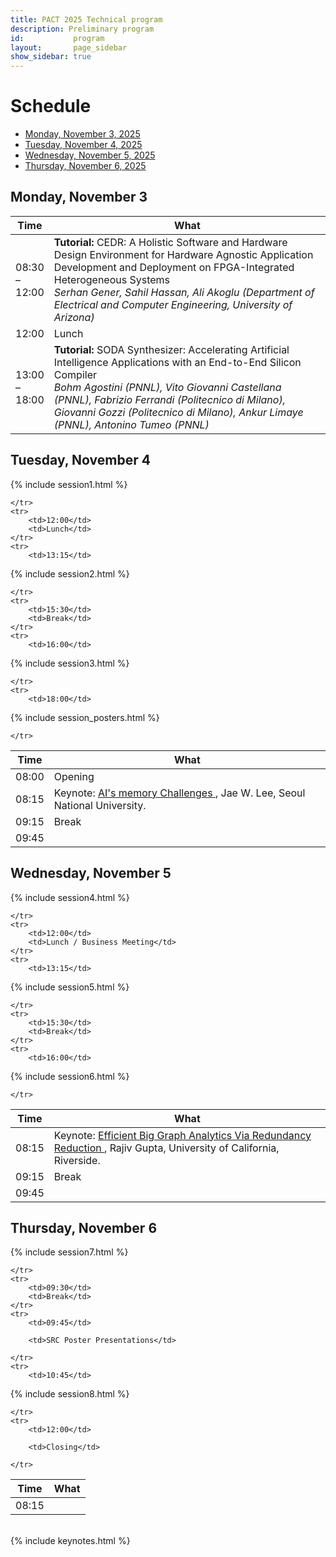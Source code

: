 ```yaml
---
title: PACT 2025 Technical program
description: Preliminary program
id:           program
layout:       page_sidebar
show_sidebar: true
---
```


<!--
 <a href="https://dl.acm.org/doi/proceedings/10.1145/3656019" class="btn btn-info btn-lg px-4">Proceedings</a> <br/>
 -->

# Schedule

* [Monday, November 3, 2025](#wt-day1)
* [Tuesday, November 4, 2025](#conf-day1)
* [Wednesday, November 5, 2025](#conf-day2)
* [Thursday, November 6, 2025](#conf-day3)



## Monday, November 3 <a id="wt-day1"></a>

<table class="table table-striped">
	<thead>
		<th>Time</th>
		<th>What</th>
	</thead>
    <!--
	<tr>
		<td>07:15</td>
		<td><i>Breakfast (provided)</i></td>
	</tr>
    -->
	<tr>
		<td>08:30<br>&ndash;<br>12:00</td>
		<td><b>Tutorial:</b>
          <!--
          <a href="TODO" target="_blank">
          -->
          CEDR: A Holistic Software and Hardware Design Environment for Hardware Agnostic Application Development and Deployment on FPGA-Integrated Heterogeneous Systems
          <!--
          </a>
          -->
          <br>
          <i>Serhan Gener, Sahil Hassan, Ali Akoglu (Department of Electrical and Computer Engineering, University of Arizona)</i>
        </td>
	</tr>
	<tr>
		<td>12:00</td>
		<td>Lunch</td>
	</tr>
	<tr>
		<td>13:00<br>&ndash;<br>18:00</td>
		<td><b>Tutorial:</b>
          <!--
          <a href="TODO" target="_blank">
          -->
          SODA Synthesizer: Accelerating Artificial Intelligence Applications with an End-to-End Silicon Compiler
          <!--
          </a>
          -->
          <br>
          <i>Bohm Agostini (PNNL), Vito Giovanni Castellana (PNNL), Fabrizio Ferrandi (Politecnico di Milano), Giovanni Gozzi (Politecnico di Milano), Ankur Limaye (PNNL), Antonino Tumeo (PNNL)</i>
        </td>
	</tr>
</table>



## Tuesday, November 4 <a id="conf-day1"></a>

<table class="table table-striped">
	<thead>
		<th>Time</th>
		<th>What</th>
	</thead>
    <!--
	<tr>
		<td>07:30</td>
		<td><i>Breakfast (provided)</i></td>
	</tr>
    -->
	<tr>
		<td>08:00</td>
		<td>Opening</td>
	</tr>
	<tr>
		<td>08:15</td>
		<td>
          Keynote: 
          <a href="#keynote1">
          AI's memory Challenges
          </a>, 
          Jae W. Lee, Seoul National University.
        </td>
	</tr>
	<tr>
		<td>09:15</td>
		<td>Break</td>
	</tr>
	<tr>
		<td>09:45</td>

{% include session1.html %}

	</tr>
	<tr>
		<td>12:00</td>
		<td>Lunch</td>
	</tr>
	<tr>
		<td>13:15</td>

{% include session2.html %}

	</tr>
	<tr>
		<td>15:30</td>
		<td>Break</td>
	</tr>
	<tr>
		<td>16:00</td>

{% include session3.html %}

	</tr>
	<tr>
		<td>18:00</td>

{% include session_posters.html %}

	</tr>
</table>



## Wednesday, November 5 <a id="conf-day2"></a>

<table class="table table-striped">
	<thead>
		<th>Time</th>
		<th>What</th>
	</thead>
    <!--
	<tr>
		<td>07:30</td>
		<td><i>Breakfast (provided)</i></td>
	</tr>
    -->
	<tr>
		<td>08:15</td>
		<td>
          Keynote: 
          <a href="#keynote2">
          Efficient Big Graph Analytics Via Redundancy Reduction
          </a>, 
          Rajiv Gupta, University of California, Riverside.
        </td>
	</tr>
	<tr>
		<td>09:15</td>
		<td>Break</td>
	</tr>
	<tr>
		<td>09:45</td>

{% include session4.html %}

	</tr>
	<tr>
		<td>12:00</td>
		<td>Lunch / Business Meeting</td>
	</tr>
	<tr>
		<td>13:15</td>

{% include session5.html %}

	</tr>
	<tr>
		<td>15:30</td>
		<td>Break</td>
	</tr>
	<tr>
		<td>16:00</td>

{% include session6.html %}

	</tr>
</table>



## Thursday, November 6 <a id="conf-day3"></a>

<table class="table table-striped">
	<thead>
		<th>Time</th>
		<th>What</th>
	</thead>
    <!--
	<tr>
		<td>07:30</td>
		<td><i>Breakfast (provided)</i></td>
	</tr>
    -->
	<tr>
		<td>08:15</td>

{% include session7.html %}

	</tr>
	<tr>
		<td>09:30</td>
		<td>Break</td>
	</tr>
	<tr>
		<td>09:45</td>

		<td>SRC Poster Presentations</td>

	</tr>
    <tr>
		<td>10:45</td>

{% include session8.html %}

	</tr>
	<tr>
		<td>12:00</td>

		<td>Closing</td>

	</tr>
</table>

<br>
{% include keynotes.html %}

